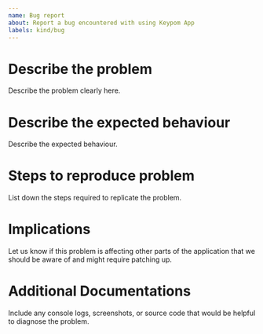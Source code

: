```yaml
---
name: Bug report
about: Report a bug encountered with using Keypom App
labels: kind/bug
---
```


# Describe the problem
Describe the problem clearly here. 

# Describe the expected behaviour
Describe the expected behaviour.

# Steps to reproduce problem
List down the steps required to replicate the problem.

# Implications
Let us know if this problem is affecting other parts of the application that we should be aware of and might require patching up.

# Additional Documentations
Include any console logs, screenshots, or source code that would be helpful to diagnose the problem. 